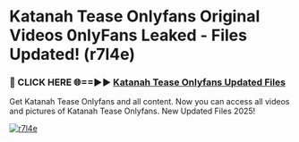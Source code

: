 # Katanah Tease Onlyfans Original Videos 0nlyFans Leaked - Files Updated! (r7l4e)

<h3>🔴 CLICK HERE 🌐==►► <a href="https://tinyurl.com/ehrbuxhb" rel="nofollow">Katanah Tease Onlyfans Updated Files</a></h3>

Get Katanah Tease Onlyfans and all content. Now you can access all videos and pictures of Katanah Tease Onlyfans. New Updated Files 2025!

[![r7l4e](https://i.imgur.com/lVYEuWS.gif)](https://tinyurl.com/ehrbuxhb)
